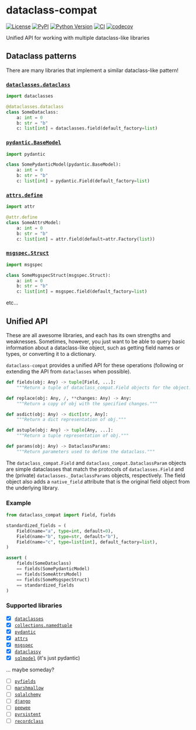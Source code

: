 # dataclass-compat

[![License](https://img.shields.io/pypi/l/dataclass-compat.svg?color=green)](https://github.com/tlambert03/dataclass-compat/raw/main/LICENSE)
[![PyPI](https://img.shields.io/pypi/v/dataclass-compat.svg?color=green)](https://pypi.org/project/dataclass-compat)
[![Python Version](https://img.shields.io/pypi/pyversions/dataclass-compat.svg?color=green)](https://python.org)
[![CI](https://github.com/tlambert03/dataclass-compat/actions/workflows/ci.yml/badge.svg)](https://github.com/tlambert03/dataclass-compat/actions/workflows/ci.yml)
[![codecov](https://codecov.io/gh/tlambert03/dataclass-compat/branch/main/graph/badge.svg)](https://codecov.io/gh/tlambert03/dataclass-compat)

Unified API for working with multiple dataclass-like libraries

## Dataclass patterns

There are many libraries that implement a similar dataclass-like pattern!

### [`dataclasses.dataclass`](https://docs.python.org/3/library/dataclasses.html#dataclasses.dataclass)

```python
import dataclasses

@dataclasses.dataclass
class SomeDataclass:
    a: int = 0
    b: str = "b"
    c: list[int] = dataclasses.field(default_factory=list)
```

### [`pydantic.BaseModel`](https://docs.pydantic.dev/latest/)

```python
import pydantic

class SomePydanticModel(pydantic.BaseModel):
    a: int = 0
    b: str = "b"
    c: list[int] = pydantic.Field(default_factory=list)
```

### [`attrs.define`](https://www.attrs.org/en/stable/overview.html)

```python
import attr

@attr.define
class SomeAttrsModel:
    a: int = 0
    b: str = "b"
    c: list[int] = attr.field(default=attr.Factory(list))
```

### [`msgspec.Struct`](https://jcristharif.com/msgspec/)

```python
import msgspec

class SomeMsgspecStruct(msgspec.Struct):
    a: int = 0
    b: str = "b"
    c: list[int] = msgspec.field(default_factory=list)
```

etc...

## Unified API

These are all awesome libraries, and each has its own strengths and weaknesses.
Sometimes, however, you just want to be able to query basic information about a
dataclass-like object, such as getting field names or types, or converting it to
a dictionary.

`dataclass-compat` provides a unified API for these operations (following or
extending the API from `dataclasses` when possible).

```python
def fields(obj: Any) -> tuple[Field, ...]:
    """Return a tuple of dataclass_compat.Field objects for the object."""

def replace(obj: Any, /, **changes: Any) -> Any:
    """Return a copy of obj with the specified changes."""

def asdict(obj: Any) -> dict[str, Any]:
    """Return a dict representation of obj."""

def astuple(obj: Any) -> tuple[Any, ...]:
    """Return a tuple representation of obj."""

def params(obj: Any) -> DataclassParams:
    """Return parameters used to define the dataclass."""
```

The `dataclass_compat.Field` and `dataclass_compat.DataclassParam` objects are
simple dataclasses that match the protocols of `dataclasses.Field` and the
(private) `dataclasses._DataclassParams` objects, respectively. The field object
also adds a `native_field` attribute that is the original field object from the
underlying library.

### Example

```python
from dataclass_compat import Field, fields

standardized_fields = (
    Field(name="a", type=int, default=0),
    Field(name="b", type=str, default="b"),
    Field(name="c", type=list[int], default_factory=list),
)

assert (
    fields(SomeDataclass)
    == fields(SomePydanticModel)
    == fields(SomeAttrsModel)
    == fields(SomeMsgspecStruct)
    == standardized_fields
)
```

### Supported libraries

- [x] [`dataclasses`](https://docs.python.org/3/library/dataclasses.html)
- [x] [`collections.namedtuple`](https://docs.python.org/3/library/collections.html#collections.namedtuple)
- [x] [`pydantic`](https://docs.pydantic.dev/latest/)
- [x] [`attrs`](https://www.attrs.org/en/stable/overview.html)
- [x] [`msgspec`](https://jcristharif.com/msgspec/)
- [x] [`dataclassy`](https://github.com/biqqles/dataclassy)
- [x] [`sqlmodel`](https://pyfields.readthedocs.io/en/latest/) (it's just pydantic)

... maybe someday?

- [ ] [`pyfields`](https://smarie.github.io/python-pyfields/)
- [ ] [`marshmallow`](https://docs.djangoproject.com/en/3.2/topics/db/models/)
- [ ] [`sqlalchemy`](https://docs.sqlalchemy.org/en/20/orm/quickstart.html)
- [ ] [`django`](https://docs.djangoproject.com/en/dev/topics/db/models/)
- [ ] [`peewee`](http://docs.peewee-orm.com/en/latest/peewee/models.html#models)
- [ ] [`pyrsistent`](https://github.com/tobgu/pyrsistent/)
- [ ] [`recordclass`](https://pypi.org/project/recordclass/)
